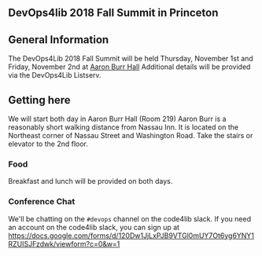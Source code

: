 ## DevOps4lib 2018 Fall Summit in Princeton

## General Information

The  DevOps4Lib 2018 Fall Summit will be held Thursday, November 1st and Friday, November 2nd at [Aaron Burr Hall](http://m.princeton.edu/map/detail?feed=91eda3cbe8&group=princeton&featureindex=0013&category=91eda3cbe8%3AALL) Additional details will be provided via the DevOps4Lib Listserv.

## Getting here
We will start both day in Aaron Burr Hall (Room 219) Aaron Burr is a reasonably
short walking distance from Nassau Inn. It is located on the Northeast corner of
Nassau Street and Washington Road. Take the stairs or elevator to the 2nd floor.

### Food
Breakfast and lunch will be provided on both days.

### Conference Chat

We'll be chatting on the `#devops` channel on the code4lib slack. If you need an account on the code4lib slack, you can sign up
at https://docs.google.com/forms/d/120Dw1JjLxPJB9VTGl0mUY7Ot6yg6YNY1RZUISJFzdwk/viewform?c=0&w=1
